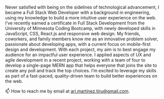 Never satisfied with being on the sidelines of technological advancement, I became a Full Stack Web Developer with a background in engineering, using my knowledge to build a more intuitive user experience on the web. I’ve recently earned a certificate in Full Stack Development from the University of Minnesota Coding Bootcamp, with newly developed skills in JavaScript, CSS, React.js and responsive web design. My friends, coworkers, and family members know me as an innovative problem solver, passionate about developing apps, with a current focus on mobile-first design and development. With each project, my aim is to best engage my audience for an impactful user experience. I applied aspects of UX and agile development in a recent project, working with a team of four to develop a single-page MERN app that helps everyone that joins the site to create any poll and track the top choices. I’m excited to leverage my skills as part of a fast-paced, quality-driven team to build better experiences on the web.

📫 How to reach me by email at ari.martinez.tiru@gmail.com.

<!---
arielo5/arielo5 is a ✨ special ✨ repository because its `README.md` (this file) appears on your GitHub profile.
You can click the Preview link to take a look at your changes.
--->
